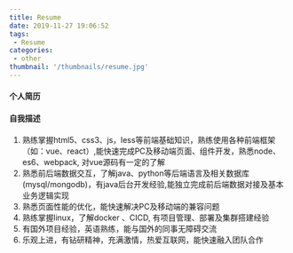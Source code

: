 ```yaml
---
title: Resume
date: 2019-11-27 19:06:52
tags:
 - Resume
categories:
 - other 
thumbnail: '/thumbnails/resume.jpg' 
---
```


#### 个人简历

#### 自我描述

1. 熟练掌握html5、css3、js，less等前端基础知识，熟练使用各种前端框架（如：vue、react）,能快速完成PC及移动端页面、组件开发，熟悉node、es6、webpack, 对vue源码有一定的了解
2. 熟悉前后端数据交互，了解java、python等后端语言及相关数据库(mysql/mongodb)，有java后台开发经验,能独立完成前后端数据对接及基本业务逻辑实现
3. 熟悉页面性能的优化，能快速解决PC及移动端的兼容问题
4. 熟练掌握linux，了解docker 、CICD, 有项目管理、部署及集群搭建经验
5. 有国外项目经验，英语熟练，能与国外的同事无障碍交流
6. 乐观上进，有钻研精神，充满激情，热爱互联网，能快速融入团队合作